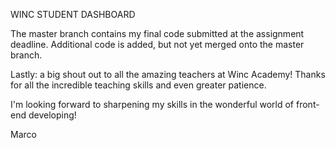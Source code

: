 WINC STUDENT DASHBOARD

The master branch contains my final code submitted at the assignment deadline. Additional code is added, but not yet merged onto the master branch.

Lastly: a big shout out to all the amazing teachers at Winc Academy!
Thanks for all the incredible teaching skills and even greater patience.

I'm looking forward to sharpening my skills in the wonderful world of front-end developing!

Marco

<!--
                      `. ___
                    __,' __`.                _..----....____
        __...--.'``;.   ,.   ;``--..__     .'    ,-._    _.-'
  _..-''-------'   `'   `'   `'     O ``-''._   (,;') _,'
,'________________                          \`-._`-','
 `._              ```````````------...___   '-.._'-:
    ```--.._      ,.                     ````--...__\-.
            `.--. `-`                       ____    |  |`
              `. `.                       ,'`````.  ;  ;`
                `._`.        __________   `.      \'__/`
                   `-:._____/______/___/____`.     \  `
                               |       `._    `.    \
                               `._________`-.   `.   `.___
                                             SSt  `------'`

                                             -->
